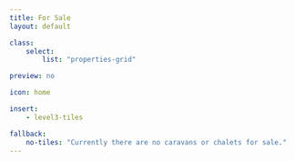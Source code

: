 ```yaml
---
title: For Sale
layout: default

class:
    select:
        list: "properties-grid"

preview: no

icon: home

insert:
    - level3-tiles

fallback:
    no-tiles: "Currently there are no caravans or chalets for sale."
---
```

